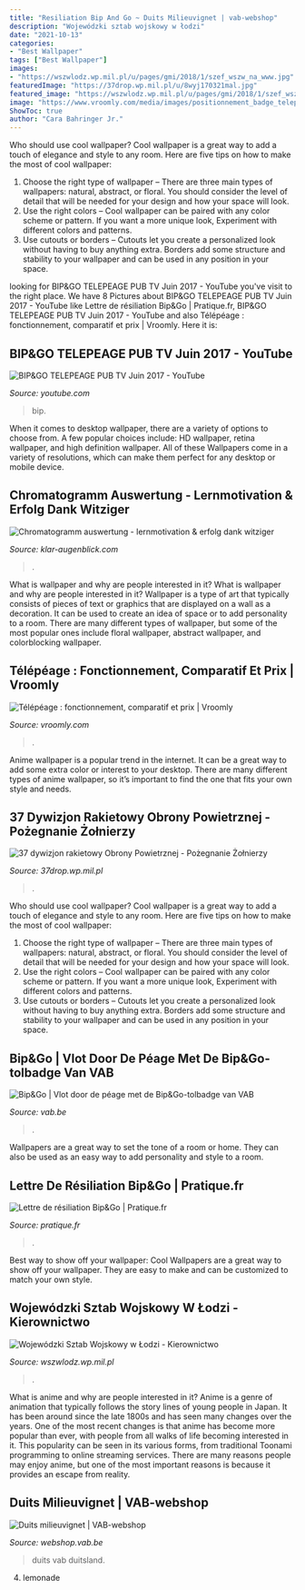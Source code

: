 ```yaml
---
title: "Resiliation Bip And Go ~ Duits Milieuvignet‌ ‌| ‌vab-webshop"
description: "Wojewódzki sztab wojskowy w łodzi"
date: "2021-10-13"
categories:
- "Best Wallpaper"
tags: ["Best Wallpaper"]
images:
- "https://wszwlodz.wp.mil.pl/u/pages/gmi/2018/1/szef_wszw_na_www.jpg"
featuredImage: "https://37drop.wp.mil.pl/u/8wyj170321mal.jpg"
featured_image: "https://wszwlodz.wp.mil.pl/u/pages/gmi/2018/1/szef_wszw_na_www.jpg"
image: "https://www.vroomly.com/media/images/positionnement_badge_telepeage.width-500.jpg"
ShowToc: true
author: "Cara Bahringer Jr."
---
```



Who should use cool wallpaper?
Cool wallpaper is a great way to add a touch of elegance and style to any room. Here are five tips on how to make the most of cool wallpaper: 
1) Choose the right type of wallpaper – There are three main types of wallpapers: natural, abstract, or floral. You should consider the level of detail that will be needed for your design and how your space will look. 
2) Use the right colors – Cool wallpaper can be paired with any color scheme or pattern. If you want a more unique look, Experiment with different colors and patterns. 
3) Use cutouts or borders – Cutouts let you create a personalized look without having to buy anything extra. Borders add some structure and stability to your wallpaper and can be used in any position in your space.

	

		
looking for BIP&amp;GO TELEPEAGE PUB TV Juin 2017 - YouTube you've visit to the right place. We have 8 Pictures about BIP&amp;GO TELEPEAGE PUB TV Juin 2017 - YouTube like Lettre de résiliation Bip&amp;Go | Pratique.fr, BIP&amp;GO TELEPEAGE PUB TV Juin 2017 - YouTube and also Télépéage : fonctionnement, comparatif et prix | Vroomly. Here it is:
		
    
## BIP&amp;GO TELEPEAGE PUB TV Juin 2017 - YouTube

<img loading=lazy src="https://i.ytimg.com/vi/9QdkOr_A4bc/maxresdefault.jpg" onerror="this.onerror=null;this.src='https://tse1.mm.bing.net/th?id=OIP.mg4qtuVJt2Fw9Uwx-CWU7AHaEK&amp;pid=15.1';" alt="BIP&amp;GO TELEPEAGE PUB TV Juin 2017 - YouTube">

_Source: youtube.com_

>bip. 

	

When it comes to desktop wallpaper, there are a variety of options to choose from. A few popular choices include: HD wallpaper, retina wallpaper, and high definition wallpaper. All of these Wallpapers come in a variety of resolutions, which can make them perfect for any desktop or mobile device. 

    
## Chromatogramm Auswertung - Lernmotivation &amp; Erfolg Dank Witziger

<img loading=lazy src="https://klar-augenblick.com/izwmc/z8P9QX3OFo-dADyAEo-ucAHaFd.jpg" onerror="this.onerror=null;this.src='https://tse1.mm.bing.net/th?id=OIP.wNw054z-3Jr-GGApe85LuwAAAA&amp;pid=15.1';" alt="Chromatogramm auswertung - lernmotivation &amp; erfolg dank witziger">

_Source: klar-augenblick.com_

>. 

	

What is wallpaper and why are people interested in it?
What is wallpaper and why are people interested in it?
Wallpaper is a type of art that typically consists of pieces of text or graphics that are displayed on a wall as a decoration. It can be used to create an idea of space or to add personality to a room. There are many different types of wallpaper, but some of the most popular ones include floral wallpaper, abstract wallpaper, and colorblocking wallpaper.

    
## Télépéage : Fonctionnement, Comparatif Et Prix | Vroomly

<img loading=lazy src="https://www.vroomly.com/media/images/positionnement_badge_telepeage.width-500.jpg" onerror="this.onerror=null;this.src='https://tse3.mm.bing.net/th?id=OIP.9muezZZz4ta9e8JFRFiEpAHaFU&amp;pid=15.1';" alt="Télépéage : fonctionnement, comparatif et prix | Vroomly">

_Source: vroomly.com_

>. 

	

Anime wallpaper is a popular trend in the internet. It can be a great way to add some extra color or interest to your desktop. There are many different types of anime wallpaper, so it’s important to find the one that fits your own style and needs.

    
## 37 Dywizjon Rakietowy Obrony Powietrznej - Pożegnanie Żołnierzy

<img loading=lazy src="https://37drop.wp.mil.pl/u/8wyj170321mal.jpg" onerror="this.onerror=null;this.src='https://tse3.mm.bing.net/th?id=OIP.EzxeG6iBE50CfWQ09YxXYwHaE8&amp;pid=15.1';" alt="37 dywizjon rakietowy Obrony Powietrznej - Pożegnanie Żołnierzy">

_Source: 37drop.wp.mil.pl_

>. 

	

Who should use cool wallpaper?
Cool wallpaper is a great way to add a touch of elegance and style to any room. Here are five tips on how to make the most of cool wallpaper: 
1) Choose the right type of wallpaper – There are three main types of wallpapers: natural, abstract, or floral. You should consider the level of detail that will be needed for your design and how your space will look. 
2) Use the right colors – Cool wallpaper can be paired with any color scheme or pattern. If you want a more unique look, Experiment with different colors and patterns. 
3) Use cutouts or borders – Cutouts let you create a personalized look without having to buy anything extra. Borders add some structure and stability to your wallpaper and can be used in any position in your space.

    
## Bip&amp;Go | Vlot Door De Péage Met De Bip&amp;Go-tolbadge Van VAB

<img loading=lazy src="https://www.vab.be/-/media/7babb286193640fe8c640e9be3872044.jpg" onerror="this.onerror=null;this.src='https://tse1.mm.bing.net/th?id=OIP.I1xpeBGMthXkWxU8re0xZQHaD4&amp;pid=15.1';" alt="Bip&amp;Go | Vlot door de péage met de Bip&amp;Go-tolbadge van VAB">

_Source: vab.be_

>. 

	

Wallpapers are a great way to set the tone of a room or home. They can also be used as an easy way to add personality and style to a room.

    
## Lettre De Résiliation Bip&amp;Go | Pratique.fr

<img loading=lazy src="https://static.pratique.fr/images/lettres/lettre-de-resiliation-bipgo.png" onerror="this.onerror=null;this.src='https://tse1.mm.bing.net/th?id=OIP.bzBi9zEFEHLZzha52DPULQHaKe&amp;pid=15.1';" alt="Lettre de résiliation Bip&amp;Go | Pratique.fr">

_Source: pratique.fr_

>. 

	

Best way to show off your wallpaper:
Cool Wallpapers are a great way to show off your wallpaper. They are easy to make and can be customized to match your own style.

    
## Wojewódzki Sztab Wojskowy W Łodzi - Kierownictwo

<img loading=lazy src="https://wszwlodz.wp.mil.pl/u/pages/gmi/2018/1/szef_wszw_na_www.jpg" onerror="this.onerror=null;this.src='https://tse1.mm.bing.net/th?id=OIP.lJsf9hgO3HQVoGH4ZUSQIwHaE8&amp;pid=15.1';" alt="Wojewódzki Sztab Wojskowy w Łodzi - Kierownictwo">

_Source: wszwlodz.wp.mil.pl_

>. 

	

What is anime and why are people interested in it?
Anime is a genre of animation that typically follows the story lines of young people in Japan. It has been around since the late 1800s and has seen many changes over the years. One of the most recent changes is that anime has become more popular than ever, with people from all walks of life becoming interested in it. This popularity can be seen in its various forms, from traditional Toonami programming to online streaming services. There are many reasons people may enjoy anime, but one of the most important reasons is because it provides an escape from reality.

    
## Duits Milieuvignet‌ ‌| ‌VAB-webshop

<img loading=lazy src="https://webshop.vab.be/content/images/thumbs/0000260_duits-milieuvignet.jpeg" onerror="this.onerror=null;this.src='https://tse1.mm.bing.net/th?id=OIP.A5lPS1Rj5QrLzokByUxKIgAAAA&amp;pid=15.1';" alt="Duits milieuvignet‌ ‌| ‌VAB-webshop">

_Source: webshop.vab.be_

>duits vab duitsland. 

	

4. lemonade 

